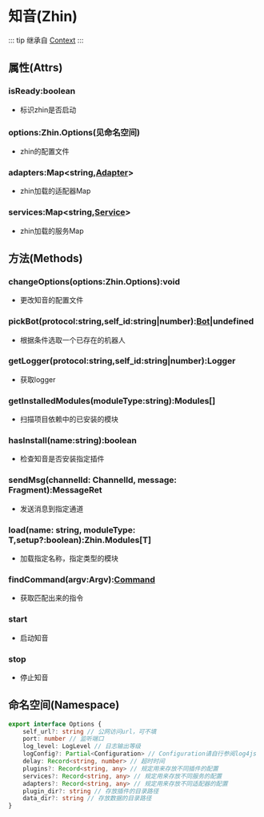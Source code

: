 # 知音(Zhin)

::: tip
继承自 [Context](/api/context)
:::

## 属性(Attrs)
### isReady:boolean
- 标识zhin是否启动
### options:Zhin.Options(见命名空间)
- zhin的配置文件
### adapters:Map<string,[Adapter](/api/adapter)>
- zhin加载的适配器Map
### services:Map<string,[Service](api/service)>
- zhin加载的服务Map
## 方法(Methods)
### changeOptions(options:Zhin.Options):void
- 更改知音的配置文件
### pickBot(protocol:string,self_id:string|number):[Bot](/api/bot)|undefined
- 根据条件选取一个已存在的机器人
### getLogger(protocol:string,self_id:string|number):Logger
- 获取logger
### getInstalledModules(moduleType:string):Modules[]
- 扫描项目依赖中的已安装的模块
### hasInstall(name:string):boolean
- 检查知音是否安装指定插件
### sendMsg(channelId: ChannelId, message: Fragment):MessageRet
- 发送消息到指定通道
### load(name: string, moduleType: T,setup?:boolean):Zhin.Modules[T]
- 加载指定名称，指定类型的模块
### findCommand(argv:Argv):[Command](/api/command)
- 获取匹配出来的指令
### start
- 启动知音
### stop
- 停止知音
## 命名空间(Namespace)
```typescript
export interface Options {
    self_url?: string // 公网访问url，可不填
    port: number // 监听端口
    log_level: LogLevel // 日志输出等级
    logConfig?: Partial<Configuration> // Configuration请自行参阅log4js
    delay: Record<string, number> // 超时时间
    plugins?: Record<string, any> // 规定用来存放不同插件的配置
    services?: Record<string, any> // 规定用来存放不同服务的配置
    adapters?: Record<string, any> // 规定用来存放不同适配器的配置
    plugin_dir?: string // 存放插件的目录路径
    data_dir?: string // 存放数据的目录路径
}
```
